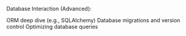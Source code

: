 Database Interaction (Advanced):

ORM deep dive (e.g., SQLAlchemy)
Database migrations and version control
Optimizing database queries